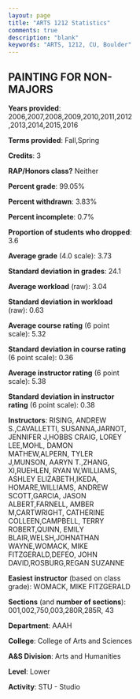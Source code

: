 ```yaml
---
layout: page
title: "ARTS 1212 Statistics"
comments: true
description: "blank"
keywords: "ARTS, 1212, CU, Boulder"
--- 
```

<head>
<script src="https://ajax.googleapis.com/ajax/libs/jquery/2.1.3/jquery.min.js"></script>
<script src="https://dl.dropboxusercontent.com/s/pc42nxpaw1ea4o9/highcharts.js?dl=0"></script>
<!-- <script src="../assets/js/highcharts.js"></script> -->
<style type="text/css">@font-face {
	font-family: "Bebas Neue";
	src: url(https://www.filehosting.org/file/details/544349/BebasNeue%20Regular.otf) format("opentype");
	}
	h1.Bebas { 
		font-family: "Bebas Neue", Verdana, Tahoma;
	}
</style>
</head>
<body>
	<div id="container" style="float: right; width: 45%; height: 88%; margin-left: 2.5%; margin-right: 2.5%;"></div>
	<script language="JavaScript">
		$(document).ready(function() {
		var chart = {type: 'column'};
		var title = {text: 'Grade Distribution'};
		var xAxis = {categories: ['A','B','C','D','F'],crosshair: true};
		var yAxis = {min: 0,title: {text: 'Percentage'}};
		var tooltip = {headerFormat: '<center><b><span style="font-size:20px">{point.key}</span></b></center>',
		               pointFormat: '<td style="padding:0"><b>{point.y:.1f}%</b></td>',
		               footerFormat: '</table>',shared: true,useHTML: true};
		var plotOptions = {column: {pointPadding: 0.0,borderWidth: 0}};  
		var credits = {enabled: false};var series= [{name: 'Percent',data: [81.3,14.42,3.38,0.26,0.65,]}];
		var json = {};
		json.chart = chart;
		json.title = title;
		json.tooltip = tooltip;
		json.xAxis = xAxis;
		json.yAxis = yAxis;  
		json.series = series;
		json.plotOptions = plotOptions;  
		json.credits = credits;
		$('#container').highcharts(json);
	});
	</script>
</body>
			   
## PAINTING FOR NON-MAJORS

**Years provided**: 2006,2007,2008,2009,2010,2011,2012,2013,2014,2015,2016

**Terms provided**: Fall,Spring

**Credits**: 3

**RAP/Honors class?** Neither

**Percent grade**: 99.05%

**Percent withdrawn**: 3.83%

**Percent incomplete**: 0.7%

**Proportion of students who dropped**: 3.6

**Average grade** (4.0 scale): 3.73

**Standard deviation in grades**: 24.1

**Average workload** (raw): 3.04

**Standard deviation in workload** (raw): 0.63

**Average course rating** (6 point scale): 5.32

**Standard deviation in course rating** (6 point scale): 0.36

**Average instructor rating** (6 point scale): 5.38

**Standard deviation in instructor rating** (6 point scale): 0.38

**Instructors**: RISING, ANDREW S.,CAVALLETTI, SUSANNA,JARNOT, JENNIFER J,HOBBS CRAIG, LOREY LEE,MOHL, DAMON MATHEW,ALPERN, TYLER J,MUNSON, AARYN T.,ZHANG, XI,RUEHLEN, RYAN W,WILLIAMS, ASHLEY ELIZABETH,IKEDA, HOMARE,WILLIAMS, ANDREW SCOTT,GARCIA, JASON ALBERT,FARNELL, AMBER M,CARTWRIGHT, CATHERINE COLLEEN,CAMPBELL, TERRY ROBERT,QUINN, EMILY BLAIR,WELSH,JOHNATHAN WAYNE,WOMACK, MIKE FITZGERALD,DEFEO, JOHN DAVID,ROSBURG,REGAN SUZANNE

**Easiest instructor** (based on class grade): WOMACK, MIKE FITZGERALD

**Sections** (and **number of sections**): 001,002,750,003,280R,285R, 43

**Department**: AAAH

**College**: College of Arts and Sciences

**A&S Division**: Arts and Humanities

**Level**: Lower

**Activity**: STU - Studio